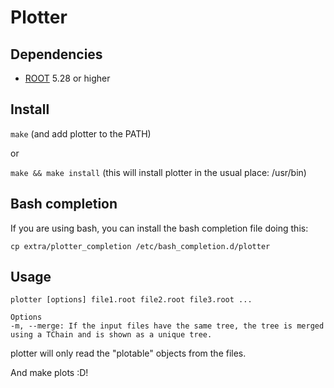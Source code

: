 Plotter
=======

## Dependencies

* [ROOT](http://root.cern.ch) 5.28 or higher


## Install

```make``` (and add plotter to the PATH)

or

```make && make install``` (this will install plotter in the usual place: /usr/bin)


## Bash completion

If you are using bash, you can install the bash completion file doing this:

    cp extra/plotter_completion /etc/bash_completion.d/plotter


## Usage

    plotter [options] file1.root file2.root file3.root ...

    Options
    -m, --merge: If the input files have the same tree, the tree is merged using a TChain and is shown as a unique tree.

plotter will only read the "plotable" objects from the files.

And make plots :D!
